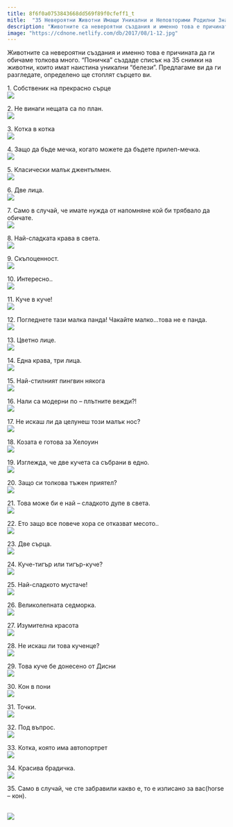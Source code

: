 ```yaml
---
title: 8f6f0a0753843668dd569f89f0cfeff1_t
mitle:  "35 Невероятни Животни Имащи Уникални и Неповторими Родилни Знаци!"
description: "Животните са невероятни създания и именно това е причината да ги обичаме толкова много. &qout;Поничка&qout; създаде списък на 35 снимки на животни, които имат наистина уникалн�"
image: "https://cdnone.netlify.com/db/2017/08/1-12.jpg"
---
```


 <p>Животните са невероятни създания и именно това е причината да ги обичаме толкова много. “Поничка” създаде списък на 35 снимки на животни, които имат наистина уникални “белези”. Предлагаме ви да ги разгледате, определено ще стоплят сърцето ви.</p>       <p>1. Собственик на прекрасно сърце  <br/><img src="https://cdnone.netlify.com/db/2017/08/1-12.jpg"/><br/></p> <p>2. Не винаги нещата са по план.  <br/><img src="https://cdnone.netlify.com/db/2017/08/2-11.jpg"/><br/></p> <p>3. Котка в котка  <br/><img src="https://cdnone.netlify.com/db/2017/08/3-14.jpg"/><br/></p>      <p>4. Защо да бъде мечка, когато можете да бъдете прилеп-мечка.  <br/><img src="https://cdnone.netlify.com/db/2017/08/4-11.jpg"/><br/></p> <p>5. Класически малък джентълмен.  <br/><img src="https://cdnone.netlify.com/db/2017/08/5-11.jpg"/><br/></p>  <p>6. Две лица.  <br/><img src="https://cdnone.netlify.com/db/2017/08/6-12.jpg"/><br/></p> <p>7. Само в случай, че имате нужда от напомняне кой би трябвало да обичате.  <br/><img src="https://cdnone.netlify.com/db/2017/08/7-12.jpg"/><br/></p>      <p>8. Най-сладката крава в света.  <br/><img src="https://cdnone.netlify.com/db/2017/08/8-14.jpg"/><br/></p> <p>9. Скъпоценност.  <br/><img src="https://cdnone.netlify.com/db/2017/08/9-13.jpg"/><br/></p> <p>10. Интересно..  <br/><img src="https://cdnone.netlify.com/db/2017/08/10-11.jpg"/><br/></p>  <p>11. Куче в куче!  <br/><img src="https://cdnone.netlify.com/db/2017/08/11-11.jpg"/><br/></p> <p>12. Погледнете тази малка панда! Чакайте малко…това не е панда.  <br/><img src="https://cdnone.netlify.com/db/2017/08/12-11.jpg"/><br/></p> <p>13. Цветно лице.  <br/><img src="https://cdnone.netlify.com/db/2017/08/13-8.jpg"/><br/></p>      <p>14. Една крава, три лица.  <br/><img src="https://cdnone.netlify.com/db/2017/08/14-8.jpg"/><br/></p> <p>15. Най-стилният пингвин някога  <br/><img src="https://cdnone.netlify.com/db/2017/08/15-7.jpg"/><br/></p> <p>16. Нали са модерни по – плътните вежди?!  <br/><img src="https://cdnone.netlify.com/db/2017/08/16-7.jpg"/><br/></p> <p>17. Не искаш ли да целунеш този малък нос?  <br/><img src="https://cdnone.netlify.com/db/2017/08/17-8.jpg"/><br/></p>      <p>18. Козата е готова за Хелоуин  <br/><img src="https://cdnone.netlify.com/db/2017/08/18-8.jpg"/><br/></p> <p>19. Изглежда, че две кучета са събрани в едно.  <br/><img src="https://cdnone.netlify.com/db/2017/08/19-5.jpg"/><br/></p> <p>20. Защо си толкова тъжен приятел?  <br/><img src="https://cdnone.netlify.com/db/2017/08/20-5.jpg"/><br/></p>  <p>21. Това може би е най – сладкото дупе в света.  <br/><img src="https://cdnone.netlify.com/db/2017/08/21-3.jpg"/><br/></p> <p>22. Ето защо все повече хора се отказват месото..  <br/><img src="https://cdnone.netlify.com/db/2017/08/22-2.jpg"/><br/></p> <p>23. Две сърца.  <br/><img src="https://cdnone.netlify.com/db/2017/08/23-3.jpg"/><br/></p> <p>24. Куче-тигър или тигър-куче?  <br/><img src="https://cdnone.netlify.com/db/2017/08/24-3.jpg"/><br/></p> <p>25. Най-сладкото мустаче!  <br/><img src="https://cdnone.netlify.com/db/2017/08/25-3.jpg"/><br/></p> <p>26. Великолепната седморка.  <br/><img src="https://cdnone.netlify.com/db/2017/08/26-2.jpg"/><br/></p> <p>27. Изумителна красота  <br/><img src="https://cdnone.netlify.com/db/2017/08/27-1.jpg"/><br/></p> <p>28. Не искаш ли това кученце?  <br/><img src="https://cdnone.netlify.com/db/2017/08/28-1.jpg"/><br/></p> <p>29. Това куче бе донесено от Дисни  <br/><img src="https://cdnone.netlify.com/db/2017/08/29-1.jpg"/><br/></p> <p>30. Кон в пони  <br/><img src="https://cdnone.netlify.com/db/2017/08/30-1.jpg"/><br/></p> <p>31. Точки.  <br/><img src="https://cdnone.netlify.com/db/2017/08/31-1.jpg"/><br/></p>  <p>32. Под въпрос.  <br/><img src="https://cdnone.netlify.com/db/2017/08/32-1.jpg"/><br/></p> <p>33. Котка, която има автопортрет  <br/><img src="https://cdnone.netlify.com/db/2017/08/33-1.jpg"/><br/></p> <p>34. Красива брадичка.  <br/><img src="https://cdnone.netlify.com/db/2017/08/34-1.jpg"/><br/></p>  <p>35. Само в случай, че сте забравили какво е, то е изписано за вас(horse – кон).</p> <p> <br/><img src="https://cdnone.netlify.com/db/2017/08/35.jpg"/><br/></p>       